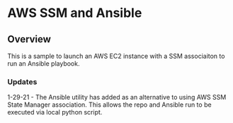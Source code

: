 # AWS SSM and Ansible

## Overview
This is a sample to launch an AWS EC2 instance with a SSM associaiton to run an Ansible playbook.

### Updates

1-29-21 - The Ansible utility has added as an alternative to using AWS SSM State Manager association. This allows the repo and Ansible run to be executed via local python script.

